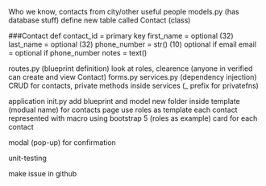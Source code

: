 Who we know, contacts from city/other useful people
models.py (has database stuff)
define new table called Contact (class)

###Contact def
contact_id = primary key
first_name = optional (32)
last_name = optional (32)
phone_number = str() (10) optional if email
email = optional if phone_number
notes = text()

routes.py (blueprint definition) look at roles, clearence (anyone in verified can create and view Contact)
forms.py
services.py (dependency injection) CRUD for contacts, private methods inside services (\_ prefix for privatefns)

application init.py add blueprint and model
new folder inside template (modual name) for contacts page
use roles as template
each contact represented with macro
using bootstrap 5 (roles as example)
card for each contact

modal (pop-up) for confirmation

unit-testing

make issue in github
